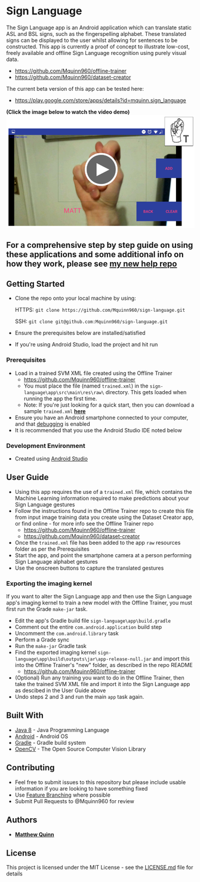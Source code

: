 # Sign Language
The Sign Language app is an Android application which can translate static ASL and BSL signs, such as the fingerspelling alphabet. These translated signs can be displayed to the user whilst allowing for sentences to be constructed. This app is currently a proof of concept to illustrate low-cost, freely available and offline Sign Language recognition using purely visual data.

* https://github.com/Mquinn960/offline-trainer
* https://github.com/Mquinn960/dataset-creator

The current beta version of this app can be tested here:
* https://play.google.com/store/apps/details?id=mquinn.sign_language

**(Click the image below to watch the video demo)**
[![Alt text](/Preview.png?raw=true "Preview")](https://youtu.be/8Ta_CMhd454)

## For a comprehensive step by step guide on using these applications and some additional info on how they work, please see [my new help repo](https://github.com/Mquinn960/sign-language-help)

## Getting Started

* Clone the repo onto your local machine by using:

    HTTPS: ```git clone https://github.com/Mquinn960/sign-language.git```
    
    SSH: ```git clone git@github.com:Mquinn960/sign-language.git```
   
* Ensure the prerequisites below are installed/satisfied
* If you're using Android Studio, load the project and hit run

### Prerequisites

* Load in a trained SVM XML file created using the Offline Trainer
  * https://github.com/Mquinn960/offline-trainer
  * You must place the file (named ```trained.xml```) in the  ```sign-language\app\src\main\res\raw\``` directory. This gets loaded when running the app the first time.
  * Note: If you're just looking for a quick start, then  you can download a sample ```trained.xml``` **[here](https://drive.google.com/open?id=12qacJUjiKk5l_TmHY-olxb72GG3Je7CI)**
* Ensure you have an Android smartphone connected to your computer, and that [debugging](https://developer.android.com/studio/debug/dev-options) is enabled
* It is recommended that you use the Android Studio IDE noted below

### Development Environment

* Created using [Android Studio](https://developer.android.com/studio)

## User Guide

* Using this app requires the use of a ```trained.xml``` file, which contains the Machine Learning information required to make predictions about your Sign Language gestures
* Follow the instructions found in the Offline Trainer repo to create this file from input image training data you create using the Dataset Creator app, or find online - for more info see the Offline Trainer repo
    * https://github.com/Mquinn960/offline-trainer
    * https://github.com/Mquinn960/dataset-creator
* Once the ```trained.xml``` file has been added to the app ```raw``` resources folder as per the Prerequisites
* Start the app, and point the smartphone camera at a person performing Sign Language alphabet gestures
* Use the onscreen buttons to capture the translated gestures

### Exporting the imaging kernel

If you want to alter the Sign Language app and then use the Sign Language app's imaging kernel to train a new model with the Offline Trainer, you must first run the Grade ```make-jar``` task.

* Edit the app's Gradle build file ```sign-language\app\build.gradle```
* Comment out the entire ```com.android.application``` build step
* Uncomment the ```com.android.library``` task
* Perform a Grade sync
* Run the ```make-jar``` Gradle task
* Find the exported imaging kernel ```sign-language\app\build\outputs\jar\app-release-null.jar``` and import this into the Offline Trainer's "new" folder, as described in the repo README
  * https://github.com/Mquinn960/offline-trainer
* (Optional) Run any training you want to do in the Offline Trainer, then take the trained SVM XML file and import it into the Sign Language app as descibed in the User Guide above
* Undo steps 2 and 3 and run the main ```app``` task again.

## Built With

* [Java 8](https://www.oracle.com/technetwork/java/javase/overview/java8-2100321.html) - Java Programming Language
* [Android](https://www.android.com/) - Android OS
* [Gradle](https://gradle.org/) - Gradle build system
* [OpenCV](https://opencv.org/) - The Open Source Computer Vision Library 

## Contributing

* Feel free to submit issues to this repository but please include usable information if you are looking to have something fixed
* Use [Feature Branching](https://www.atlassian.com/git/tutorials/comparing-workflows/feature-branch-workflow) where possible
* Submit Pull Requests to @Mquinn960 for review

## Authors

* **[Matthew Quinn](http://mquinn.co.uk)**

## License

This project is licensed under the MIT License - see the [LICENSE.md](LICENSE.md) file for details
